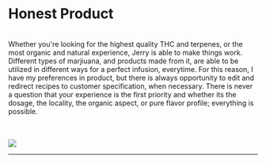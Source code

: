 # **Honest Product**

<br>
Whether you're looking for the highest quality THC and terpenes, or the most organic and natural experience, Jerry is able to make things work. Different types of marjiuana, and products made from it, are able to be utilized in different ways for a perfect infusion, everytime. For this reason, I have my preferences in product, but there is always opportunity to edit and redirect recipes to customer specification, when necessary. There is never a question that your experience is the first priority and whether its the dosage, the locality, the organic aspect, or pure flavor profile; everything is possible.

<br><br>
<img src="images/ ?raw=true"/>

---
